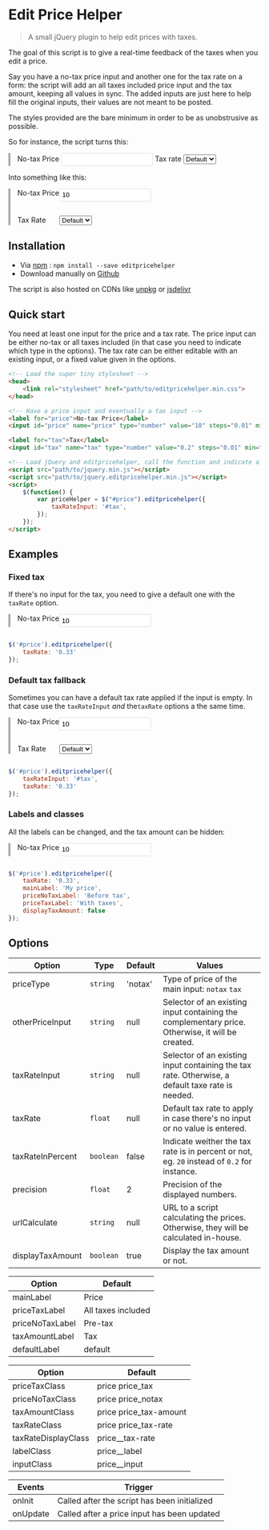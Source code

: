 # Edit Price Helper

> A small jQuery plugin to help edit prices with taxes.

The goal of this script is to give a real-time feedback of the taxes when you edit a price.

Say you have a no-tax price input and another one for the tax rate on a form: the script will add an all taxes included price input and the tax amount, keeping all values in sync. The added inputs are just here to help fill the original inputs, their values are not meant to be posted.

The styles provided are the bare minimum in order to be as unobstrusive as possible.

So for instance, the script turns this:
<div class="example">
<label for="example0">No-tax Price</label>
<input id="example0" name="a" type="number" value="" steps="0.01" min="0">
<label for="taxexample0">Tax rate</label>
<select id="taxexample0" name="tax">
<option value="">Default</option>
<option value="0">0%</option>
<option value="0.125">12.5%</option>
<option value="0.2">20%</option>
</select>
</div>

Into something like this:
<div class="example">
<div class="form-control">
<label for="price0" class="form-label">No-tax Price</label>
<div class="form-input">
<input id="price0" name="price0" type="number" value="10" step="0.01" min="0">
</div>
</div>

<div class="form-control">
<label for="tax0" class="form-label">Tax Rate</label>
<div class="form-input">
<select id="tax0" name="tax0">
<option value="">Default</option>
<option value="0">0%</option>
<option value="0.125">12.5%</option>
<option value="0.2">20%</option>
</select>
</div>
</div>
</div>

## Installation

* Via [npm](https://www.npmjs.org/) : ```npm install --save editpricehelper```
* Download manually on [Github](https://github.com/tcharlss/editpricehelper/releases/tag/v0.1.0-alpha.2)

The script is also hosted on CDNs like [unpkg](https://unpkg.com/editpricehelper) or [jsdelivr](https://www.jsdelivr.com/package/npm/editpricehelper?path=dist)

## Quick start

You need at least one input for the price and a tax rate. The price input can be either no-tax or all taxes included (in that case you need to indicate which type in the options).
The tax rate can be either editable with an existing input, or a fixed value given in the options.

```html
<!-- Load the super tiny stylesheet -->
<head>
    <link rel="stylesheet" href="path/to/editpricehelper.min.css">
</head>

<!-- Have a price input and eventually a tax input -->
<label for="price">No-tax Price</label>
<input id="price" name="price" type="number" value="10" steps="0.01" min="0">

<label for="tax">Tax</label>
<input id="tax" name="tax" type="number" value="0.2" steps="0.01" min="0" max="1">

<!-- Load jQuery and editpricehelper, call the function and indicate a tax rate input or a fixed value -->
<script src="path/to/jquery.min.js"></script>
<script src="path/to/jquery.editpricehelper.min.js"></script>
<script>
    $(function() {
        var priceHelper = $("#price").editpricehelper({
            taxRateInput: '#tax',
        });
    });
</script>
```

## Examples

### Fixed tax

If there's no input for the tax, you need to give a default one with the `taxRate` option.

<div class="example">
<div class="form-control">
<label for="price1">No-tax Price</label>
<div class="form-input">
<input id="price1" name="price1" type="number" value="10" steps="0.01" min="0">
</div>
</div>
</div>

```javascript
$('#price').editpricehelper({
    taxRate: '0.33'
});
```

### Default tax fallback

Sometimes you can have a default tax rate applied if the input is empty. In that case use the `taxRateInput` *and* the`taxRate` options a the same time.

<div class="example">
<div class="form-control">
<label for="price2">No-tax Price</label>
<div class="form-input">
<input id="price2" name="price2" type="number" value="10" steps="0.01" min="0">
</div>
</div>

<div class="form-control">
<label for="tax2" class="form-label">Tax Rate</label>
<div class="form-input">
<select id="tax2" name="tax2">
<option value="">Default</option>
<option value="0">0%</option>
<option value="0.125">12.5%</option>
<option value="0.2">20%</option>
</select>
</div>
</div>
</div>

```javascript
$('#price').editpricehelper({
    taxRateInput: '#tax',
    taxRate: '0.33'
});
```

### Labels and classes

All the labels can be changed, and the tax amount can be hidden:

<div class="example">
<div class="form-control">
<label for="price3">No-tax Price</label>
<div class="form-input">
<input id="price3" name="price3" type="number" value="10" steps="0.01" min="0">
</div>
</div>
</div>

```javascript
$('#price').editpricehelper({
    taxRate: '0.33',
    mainLabel: 'My price',
    priceNoTaxLabel: 'Before tax',
    priceTaxLabel: 'With taxes',
    displayTaxAmount: false
});
```

## Options

Option       | Type | Default | Values
------------ | ----------- | -------- | ------
priceType        | `string` | 'notax' | Type of price of the main input: `notax` `tax`
otherPriceInput  | `string` | null  | Selector of an existing input containing the complementary price. Otherwise, it will be created.
taxRateInput     | `string` | null  | Selector of an existing input containing the tax rate. Otherwise, a default taxe rate is needed.
taxRate          | `float` | null  | Default tax rate to apply in case there's no input or no value is entered.
taxRateInPercent | `boolean` | false | Indicate weither the tax rate is in percent or not, eg. `20` instead of `0.2` for instance.
precision        | `float` | 2     | Precision of the displayed numbers.
urlCalculate     | `string` | null  | URL to a script calculating the prices. Otherwise, they will be calculated in-house.
displayTaxAmount | `boolean` | true  | Display the tax amount or not.

Option       | Default
------------ | --------
mainLabel       | Price
priceTaxLabel   | All taxes included
priceNoTaxLabel | Pre-tax
taxAmountLabel  | Tax
defaultLabel    | default

Option       | Default
------------ |  --------
priceTaxClass       | price price_tax
priceNoTaxClass     | price price_notax
taxAmountClass      | price price_tax-amount
taxRateClass        | price price_tax-rate
taxRateDisplayClass | price__tax-rate
labelClass          | price__label
inputClass          | price__input

Events        | Trigger
------------- | -------------
onInit | Called after the script has been initialized
onUpdate | Called after a price input has been updated


<script>
  $('#price0').editpricehelper({ taxRateInput: '#tax0' });
  $('#price1').editpricehelper({ taxRate: '0.33' });
  $('#price2').editpricehelper({ taxRateInput: '#tax2', taxRate: '0.33' });
  $('#price3').editpricehelper({
        taxRate: '0.33',
        mainLabel: 'My price',
        priceNoTaxLabel: 'Before tax',
        priceTaxLabel: 'With taxes',
        displayTaxAmount: false
    });
</script>
<style>
input[type=number],
input[type=text] {
    border: 1px solid #ddd;
    padding: 0.33em 0 0.33em 0.33em;
    border-radius: 0.2em;
    transition: all 0.2s;
}
input:focus { border-color: #3e31f8; }
.form-control {
    display: flex;
    width: 100%;
    margin-bottom: 2em;
}
.form-label { flex: 0 0 6em; }
.form-input { flex: 1 0 auto; }
.price {
    display: flex;
    align-items: center;
    margin-bottom: 0.5em;
}
.price__label {
    flex: 0 0 9em;
    color: #8727b3;
    font-size: 0.9em;
}
.price__input { flex: 1 1 auto; }
.example { padding-left: 1em; border-left: 4px solid hsl(0, 0%, 66%) }
</style>